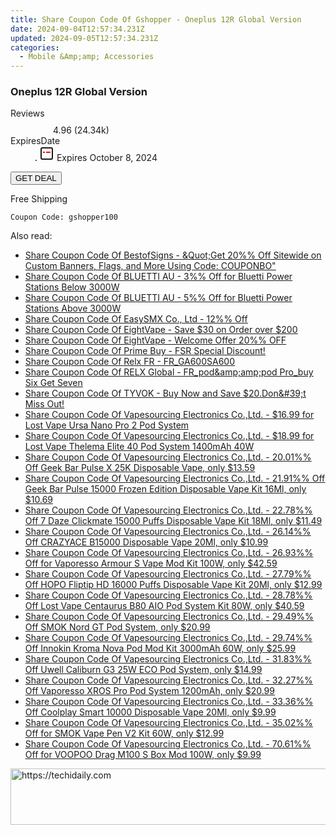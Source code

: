 ```yaml
---
title: Share Coupon Code Of Gshopper - Oneplus 12R Global Version
date: 2024-09-04T12:57:34.231Z
updated: 2024-09-05T12:57:34.231Z
categories:
  - Mobile &Amp;amp; Accessories
---
```



<main class="px-4 py-6 sm:p-6 md:px-8 md:py-10">
  <div class="mx-auto grid max-w-4xl grid-cols-1">
    <div class="relative col-start-1 row-start-1 flex flex-col-reverse rounded-lg bg-gradient-to-t from-black/75 via-black/0 p-3 sm:row-start-2 sm:bg-none sm:p-0 lg:row-start-1">
      <h3 class="mt-1 text-lg font-semibold text-white sm:text-slate-900 md:text-2xl dark:sm:text-white">Oneplus 12R Global Version</h3>
    </div>
        <dl class="row-start-2 mt-4 flex items-center text-xs font-medium sm:row-start-3 sm:mt-1 md:mt-2.5 lg:row-start-2">
      <dt class="sr-only">Reviews</dt>
      <dd class="flex items-center text-indigo-600 dark:text-indigo-400">
        <svg width="24" height="24" fill="none" aria-hidden="true" class="mr-1 stroke-current dark:stroke-indigo-500">
          <path d="m12 5 2 5h5l-4 4 2.103 5L12 16l-5.103 3L9 14l-4-4h5l2-5Z" stroke-width="2" stroke-linecap="round" stroke-linejoin="round" />
        </svg>
        <span>4.96 <span class="font-normal text-slate-400">(24.34k)</span></span>
      </dd>
      <dt class="sr-only">ExpiresDate</dt>
      <dd class="flex items-center">
        <svg width="2" height="2" aria-hidden="true" fill="currentColor" class="mx-3 text-slate-300">
          <circle cx="1" cy="1" r="1" />
        </svg>
        <svg width="24" height="24" viewBox="0 0 24 24" fill="none" stroke="currentColor" stroke-width="2">
          <rect x="3" y="3" width="18" height="18" rx="2" fill="#fff" />
          <path d="M6 10L18 10" stroke="red" stroke-width="2" fill="none" />
          <path d="M10 6L10 18" stroke="#fff" stroke-width="2" fill="none" />
        </svg>
        Expires October 8, 2024      </dd>
    </dl>
    <div class="col-start-1 row-start-3 mt-4 self-center sm:col-start-2 sm:row-span-2 sm:row-start-2 sm:mt-0 lg:col-start-1 lg:row-start-3 lg:row-end-4 lg:mt-6">
      <button type="button" onClick="javascript:window.open(decodeURIComponent('https%3A%2F%2Fwww.shareasale.com%2Fu.cfm%3Fd%3D1118056%26m%3D97331%26u%3D4338022'), '_blank');void(0);" class="rounded-lg bg-red-600 px-3 py-2 text-sm font-medium leading-6 text-white">
       GET DEAL
      </button>
    </div>
    <p class="col-start-1 mt-4 text-sm leading-6 sm:col-span-2 lg:col-span-1 lg:row-start-4 lg:mt-6 dark:text-slate-400">Free Shipping 
</p>
    <p class="mt-4">
      <code class="bg-purple-900 p-4 text-sm font-bold text-white" onClick="javascript:window.open(decodeURIComponent('https%3A%2F%2Fwww.shareasale.com%2Fu.cfm%3Fd%3D1118056%26m%3D97331%26u%3D4338022'), '_blank');void(0);">Coupon Code: <span class="bg-green-500 p-2 rounded tracking-widest">gshopper100</span></code>
    </p>
  </div>
</main>
<span class="atpl-alsoreadstyle">Also read:</span>
<div><ul>
<li><a href="https://coupons.techidaily.com/coupon-1088225-share-63219-sale/"><u>Share Coupon Code Of BestofSigns - &Quot;Get 	20%% Off Sitewide on Custom Banners, Flags, and More Using Code: COUPONBO&quot;</u></a></li>
<li><a href="https://coupons.techidaily.com/coupon-1083022-share-109567-sale/"><u>Share Coupon Code Of BLUETTI AU - 3%% Off for Bluetti Power Stations Below 3000W</u></a></li>
<li><a href="https://coupons.techidaily.com/coupon-1083021-share-109567-sale/"><u>Share Coupon Code Of BLUETTI AU - 5%% Off for Bluetti Power Stations Above 3000W</u></a></li>
<li><a href="https://coupons.techidaily.com/coupon-1106031-share-81748-sale/"><u>Share Coupon Code Of EasySMX Co., Ltd - 12%% Off</u></a></li>
<li><a href="https://coupons.techidaily.com/coupon-1114216-share-59344-sale/"><u>Share Coupon Code Of EightVape - Save $30 on Order over $200</u></a></li>
<li><a href="https://coupons.techidaily.com/coupon-1114215-share-59344-sale/"><u>Share Coupon Code Of EightVape - Welcome Offer 20%% OFF</u></a></li>
<li><a href="https://coupons.techidaily.com/coupon-1113038-share-96806-sale/"><u>Share Coupon Code Of Prime Buy - FSR Special Discount!</u></a></li>
<li><a href="https://coupons.techidaily.com/coupon-1114559-share-92020-sale/"><u>Share Coupon Code Of Relx FR - FR_GA600SA600</u></a></li>
<li><a href="https://coupons.techidaily.com/coupon-1111726-share-92020-sale/"><u>Share Coupon Code Of RELX Global - FR_pod&amp;amp;amp;pod Pro_buy Six Get Seven</u></a></li>
<li><a href="https://coupons.techidaily.com/coupon-1113441-share-155934-sale/"><u>Share Coupon Code Of TYVOK - Buy Now and Save $20.Don&amp;#39;t Miss Out!</u></a></li>
<li><a href="https://coupons.techidaily.com/coupon-1113757-share-90958-sale/"><u>Share Coupon Code Of Vapesourcing Electronics Co.,Ltd. - $16.99 for Lost Vape Ursa Nano Pro 2 Pod System</u></a></li>
<li><a href="https://coupons.techidaily.com/coupon-1113756-share-90958-sale/"><u>Share Coupon Code Of Vapesourcing Electronics Co.,Ltd. - $18.99 for Lost Vape Thelema Elite 40 Pod System 1400mAh 40W</u></a></li>
<li><a href="https://coupons.techidaily.com/coupon-1114243-share-90958-sale/"><u>Share Coupon Code Of Vapesourcing Electronics Co.,Ltd. - 20.01%% Off Geek Bar Pulse X 25K Disposable Vape, only $13.59</u></a></li>
<li><a href="https://coupons.techidaily.com/coupon-1114245-share-90958-sale/"><u>Share Coupon Code Of Vapesourcing Electronics Co.,Ltd. - 21.91%% Off Geek Bar Pulse 15000 Frozen Edition Disposable Vape Kit 16Ml, only $10.69</u></a></li>
<li><a href="https://coupons.techidaily.com/coupon-1100388-share-90958-sale/"><u>Share Coupon Code Of Vapesourcing Electronics Co.,Ltd. - 22.78%% Off 7 Daze Clickmate 15000 Puffs Disposable Vape Kit 18Ml, only $11.49</u></a></li>
<li><a href="https://coupons.techidaily.com/coupon-1080875-share-90958-sale/"><u>Share Coupon Code Of Vapesourcing Electronics Co.,Ltd. - 26.14%% Off CRAZYACE B15000 Disposable Vape 20Ml, only $10.99</u></a></li>
<li><a href="https://coupons.techidaily.com/coupon-1058159-share-90958-sale/"><u>Share Coupon Code Of Vapesourcing Electronics Co.,Ltd. - 26.93%% Off for Vaporesso Armour S Vape Mod Kit 100W, only $42.59</u></a></li>
<li><a href="https://coupons.techidaily.com/coupon-1113417-share-90958-sale/"><u>Share Coupon Code Of Vapesourcing Electronics Co.,Ltd. - 27.79%% Off HOPO Fliptip HD 16000 Puffs Disposable Vape Kit 20Ml, only $12.99</u></a></li>
<li><a href="https://coupons.techidaily.com/coupon-1060143-share-90958-sale/"><u>Share Coupon Code Of Vapesourcing Electronics Co.,Ltd. - 28.78%% Off Lost Vape Centaurus B80 AIO Pod System Kit 80W, only $40.59</u></a></li>
<li><a href="https://coupons.techidaily.com/coupon-1069751-share-90958-sale/"><u>Share Coupon Code Of Vapesourcing Electronics Co.,Ltd. - 29.49%% Off SMOK Nord GT Pod System, only $20.99</u></a></li>
<li><a href="https://coupons.techidaily.com/coupon-1093537-share-90958-sale/"><u>Share Coupon Code Of Vapesourcing Electronics Co.,Ltd. - 29.74%% Off Innokin Kroma Nova Pod Mod Kit 3000mAh 60W, only $25.99</u></a></li>
<li><a href="https://coupons.techidaily.com/coupon-1084142-share-90958-sale/"><u>Share Coupon Code Of Vapesourcing Electronics Co.,Ltd. - 31.83%% Off Uwell Caliburn G3 25W ECO Pod System, only $14.99</u></a></li>
<li><a href="https://coupons.techidaily.com/coupon-1080278-share-90958-sale/"><u>Share Coupon Code Of Vapesourcing Electronics Co.,Ltd. - 32.27%% Off Vaporesso XROS Pro Pod System 1200mAh, only $20.99</u></a></li>
<li><a href="https://coupons.techidaily.com/coupon-1087945-share-90958-sale/"><u>Share Coupon Code Of Vapesourcing Electronics Co.,Ltd. - 33.36%% Off Coolplay Smart 10000 Disposable Vape 20Ml, only $9.99</u></a></li>
<li><a href="https://coupons.techidaily.com/coupon-716195-share-90958-sale/"><u>Share Coupon Code Of Vapesourcing Electronics Co.,Ltd. - 35.02%% Off for SMOK Vape Pen V2 Kit 60W, only $12.99</u></a></li>
<li><a href="https://coupons.techidaily.com/coupon-1028474-share-90958-sale/"><u>Share Coupon Code Of Vapesourcing Electronics Co.,Ltd. - 70.61%% Off for VOOPOO Drag M100 S Box Mod 100W, only $9.99</u></a></li>
</ul></div>

<ins class="adsbygoogle"
      style="display:block"
      data-ad-client="ca-pub-7571918770474297"
      data-ad-slot="8358498916"
      data-ad-format="auto"
      data-full-width-responsive="true"></ins>
<!-- affiliate ads begin -->
<a href="https://aligracehair.sjv.io/c/5597632/1896560/19272" target="_top" id="1896560">
  <img src="//a.impactradius-go.com/display-ad/19272-1896560" border="0" alt="https://techidaily.com" width="728" height="90"/>
</a>
<img height="0" width="0" src="https://aligracehair.sjv.io/i/5597632/1896560/19272" style="position:absolute;visibility:hidden;" border="0" />
<!-- affiliate ads end -->